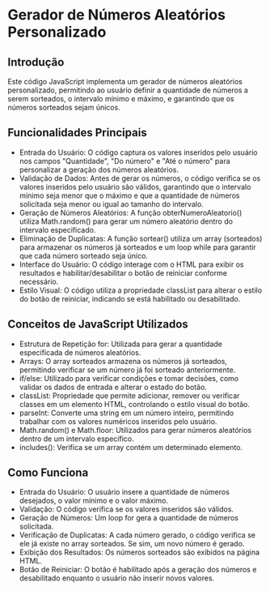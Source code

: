 # Gerador de Números Aleatórios Personalizado

## Introdução
Este código JavaScript implementa um gerador de números aleatórios personalizado, permitindo ao usuário definir a quantidade de números a serem sorteados, o intervalo mínimo e máximo, e garantindo que os números sorteados sejam únicos.

## Funcionalidades Principais
- Entrada do Usuário: O código captura os valores inseridos pelo usuário nos campos "Quantidade", "Do número" e "Até o número" para personalizar a geração dos números aleatórios.
- Validação de Dados: Antes de gerar os números, o código verifica se os valores inseridos pelo usuário são válidos, garantindo que o intervalo mínimo seja menor que o máximo e que a quantidade de números solicitada seja menor ou igual ao tamanho do intervalo.
- Geração de Números Aleatórios: A função obterNumeroAleatorio() utiliza Math.random() para gerar um número aleatório dentro do intervalo especificado.
- Eliminação de Duplicatas: A função sortear() utiliza um array (sorteados) para armazenar os números já sorteados e um loop while para garantir que cada número sorteado seja único.
- Interface do Usuário: O código interage com o HTML para exibir os resultados e habilitar/desabilitar o botão de reiniciar conforme necessário.
- Estilo Visual: O código utiliza a propriedade classList para alterar o estilo do botão de reiniciar, indicando se está habilitado ou desabilitado.

## Conceitos de JavaScript Utilizados
- Estrutura de Repetição for: Utilizada para gerar a quantidade especificada de números aleatórios.
- Arrays: O array sorteados armazena os números já sorteados, permitindo verificar se um número já foi sorteado anteriormente.
- if/else: Utilizado para verificar condições e tomar decisões, como validar os dados de entrada e alterar o estado do botão.
- classList: Propriedade que permite adicionar, remover ou verificar classes em um elemento HTML, controlando o estilo visual do botão.
- parseInt: Converte uma string em um número inteiro, permitindo trabalhar com os valores numéricos inseridos pelo usuário.
- Math.random() e Math.floor: Utilizados para gerar números aleatórios dentro de um intervalo específico.
- includes(): Verifica se um array contém um determinado elemento.

## Como Funciona
- Entrada do Usuário: O usuário insere a quantidade de números desejados, o valor mínimo e o valor máximo.
- Validação: O código verifica se os valores inseridos são válidos.
- Geração de Números: Um loop for gera a quantidade de números solicitada.
- Verificação de Duplicatas: A cada número gerado, o código verifica se ele já existe no array sorteados. Se sim, um novo número é gerado.
- Exibição dos Resultados: Os números sorteados são exibidos na página HTML.
- Botão de Reiniciar: O botão é habilitado após a geração dos números e desabilitado enquanto o usuário não inserir novos valores.
